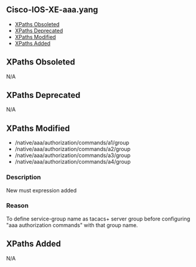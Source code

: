 ## Cisco-IOS-XE-aaa.yang


- [XPaths Obsoleted](#xpaths-obsoleted)
- [XPaths Deprecated](#xpaths-deprecated)
- [XPaths Modified](#xpaths-modified)
- [XPaths Added](#xpaths-added)

## XPaths Obsoleted

N/A

## XPaths Deprecated

N/A

## XPaths Modified

- /native/aaa/authorization/commands/a1/group
- /native/aaa/authorization/commands/a2/group
- /native/aaa/authorization/commands/a3/group
- /native/aaa/authorization/commands/a4/group

### Description

New must expression added

### Reason

To define service-group name as tacacs+ server group before configuring "aaa authorization commands" with that group name.

## XPaths Added

N/A

